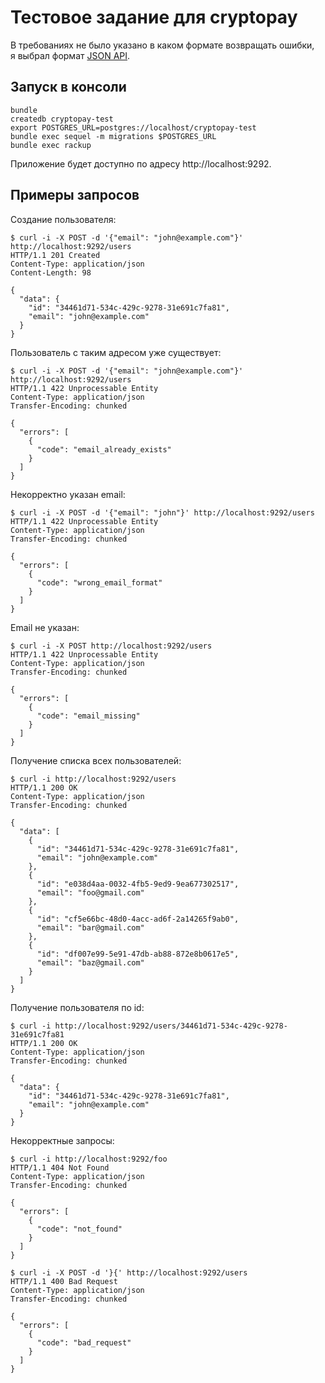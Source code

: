 # Тестовое задание для cryptopay

В требованиях не было указано в каком формате возвращать ошибки,
я выбрал формат [JSON API](https://jsonapi.org/format/#error-objects).

## Запуск в консоли

```
bundle
createdb cryptopay-test
export POSTGRES_URL=postgres://localhost/cryptopay-test
bundle exec sequel -m migrations $POSTGRES_URL
bundle exec rackup
```

Приложение будет доступно по адресу http://localhost:9292.

## Примеры запросов

Создание пользователя:

```
$ curl -i -X POST -d '{"email": "john@example.com"}' http://localhost:9292/users
HTTP/1.1 201 Created
Content-Type: application/json
Content-Length: 98

{
  "data": {
    "id": "34461d71-534c-429c-9278-31e691c7fa81",
    "email": "john@example.com"
  }
}
```

Пользователь с таким адресом уже существует:

```
$ curl -i -X POST -d '{"email": "john@example.com"}' http://localhost:9292/users
HTTP/1.1 422 Unprocessable Entity
Content-Type: application/json
Transfer-Encoding: chunked

{
  "errors": [
    {
      "code": "email_already_exists"
    }
  ]
}
```

Некорректно указан email:

```
$ curl -i -X POST -d '{"email": "john"}' http://localhost:9292/users
HTTP/1.1 422 Unprocessable Entity
Content-Type: application/json
Transfer-Encoding: chunked

{
  "errors": [
    {
      "code": "wrong_email_format"
    }
  ]
}
```

Email не указан:

```
$ curl -i -X POST http://localhost:9292/users
HTTP/1.1 422 Unprocessable Entity
Content-Type: application/json
Transfer-Encoding: chunked

{
  "errors": [
    {
      "code": "email_missing"
    }
  ]
}
```

Получение списка всех пользователей:

```
$ curl -i http://localhost:9292/users
HTTP/1.1 200 OK
Content-Type: application/json
Transfer-Encoding: chunked

{
  "data": [
    {
      "id": "34461d71-534c-429c-9278-31e691c7fa81",
      "email": "john@example.com"
    },
    {
      "id": "e038d4aa-0032-4fb5-9ed9-9ea677302517",
      "email": "foo@gmail.com"
    },
    {
      "id": "cf5e66bc-48d0-4acc-ad6f-2a14265f9ab0",
      "email": "bar@gmail.com"
    },
    {
      "id": "df007e99-5e91-47db-ab88-872e8b0617e5",
      "email": "baz@gmail.com"
    }
  ]
}
```

Получение пользователя по id:

```
$ curl -i http://localhost:9292/users/34461d71-534c-429c-9278-31e691c7fa81
HTTP/1.1 200 OK
Content-Type: application/json
Transfer-Encoding: chunked

{
  "data": {
    "id": "34461d71-534c-429c-9278-31e691c7fa81",
    "email": "john@example.com"
  }
}
```

Некорректные запросы:

```
$ curl -i http://localhost:9292/foo
HTTP/1.1 404 Not Found
Content-Type: application/json
Transfer-Encoding: chunked

{
  "errors": [
    {
      "code": "not_found"
    }
  ]
}
```

```
$ curl -i -X POST -d '}{' http://localhost:9292/users
HTTP/1.1 400 Bad Request
Content-Type: application/json
Transfer-Encoding: chunked

{
  "errors": [
    {
      "code": "bad_request"
    }
  ]
}
```
